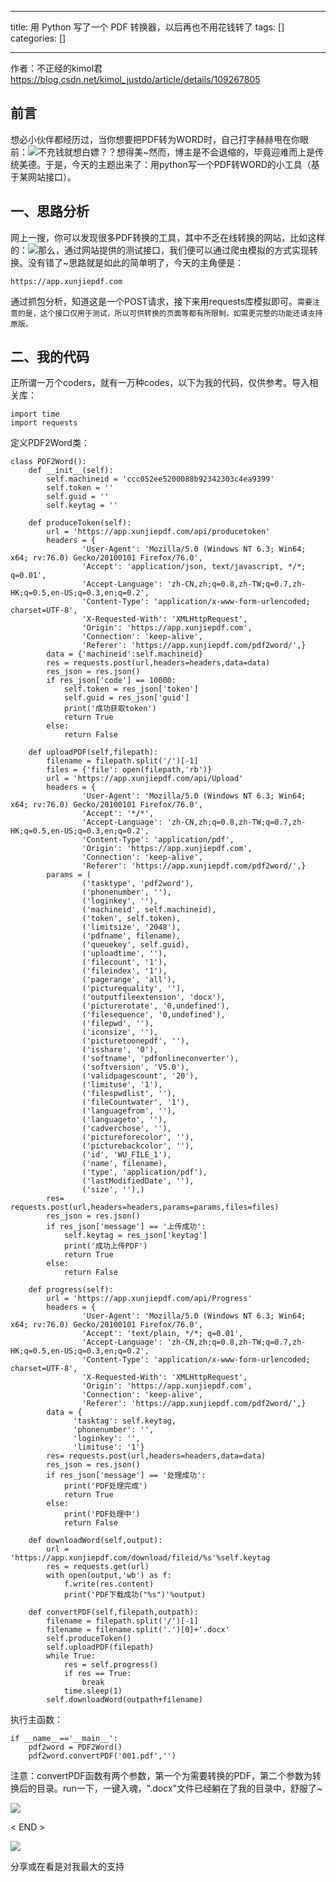 
--- 
title:  用 Python 写了一个 PDF 转换器，以后再也不用花钱转了 
tags: []
categories: [] 

---
>  
  作者：不正经的kimol君 
  https://blog.csdn.net/kimol_justdo/article/details/109267805 
 

## 前言

想必小伙伴都经历过，当你想要把PDF转为WORD时，自己打字赫赫甩在你眼前：<img src="https://imgconvert.csdnimg.cn/aHR0cHM6Ly9tbWJpei5xcGljLmNuL21tYml6X3BuZy9VTGliSGdYSXQzanpsU3BJeEV1cGxpYjZsZFVWQk1jUGliSFh2RHpiQlQyaWJ4Rmx0QjdJTk9YZ1NtVlZDalNNR1dhOUV5dW05dmJNT2dPczhyYW9qOG9XWVEvNjQw?x-oss-process=image/format,png">不充钱就想白嫖？？想得美~然而，博主是不会退缩的，毕竟迎难而上是传统美德。于是，今天的主题出来了：用python写一个PDF转WORD的小工具（基于某网站接口）。

## 一、思路分析

网上一搜，你可以发现很多PDF转换的工具，其中不乏在线转换的网站，比如这样的：<img src="https://imgconvert.csdnimg.cn/aHR0cHM6Ly9tbWJpei5xcGljLmNuL21tYml6X3BuZy9VTGliSGdYSXQzanpsU3BJeEV1cGxpYjZsZFVWQk1jUGliSHNGbmljZklxQnJUaFVSaWFTZ2NGUjV4MmRkcnF5eWljSG5QZzB5QUx3U1FhUWF3TnZpYlF6bWUwQkEvNjQw?x-oss-process=image/format,png">那么，通过网站提供的测试接口，我们便可以通过爬虫模拟的方式实现转换。没有错了~思路就是如此的简单明了，今天的主角便是：

```
https://app.xunjiepdf.com

```

通过抓包分析，知道这是一个POST请求，接下来用requests库模拟即可。`需要注意的是，这个接口仅用于测试，所以可供转换的页面等都有所限制，如需更完整的功能还请支持原版。`

## 二、我的代码

正所谓一万个coders，就有一万种codes，以下为我的代码，仅供参考。导入相关库：

```
import time
import requests

```

定义PDF2Word类：

```
class PDF2Word():
    def __init__(self):
        self.machineid = 'ccc052ee5200088b92342303c4ea9399'
        self.token = ''
        self.guid = ''
        self.keytag = ''
    
    def produceToken(self):
        url = 'https://app.xunjiepdf.com/api/producetoken'
        headers = {
                'User-Agent': 'Mozilla/5.0 (Windows NT 6.3; Win64; x64; rv:76.0) Gecko/20100101 Firefox/76.0',
                'Accept': 'application/json, text/javascript, */*; q=0.01',
                'Accept-Language': 'zh-CN,zh;q=0.8,zh-TW;q=0.7,zh-HK;q=0.5,en-US;q=0.3,en;q=0.2',
                'Content-Type': 'application/x-www-form-urlencoded; charset=UTF-8',
                'X-Requested-With': 'XMLHttpRequest',
                'Origin': 'https://app.xunjiepdf.com',
                'Connection': 'keep-alive',
                'Referer': 'https://app.xunjiepdf.com/pdf2word/',}
        data = {'machineid':self.machineid}
        res = requests.post(url,headers=headers,data=data)
        res_json = res.json()
        if res_json['code'] == 10000:
            self.token = res_json['token']
            self.guid = res_json['guid']
            print('成功获取token')
            return True
        else:
            return False
    
    def uploadPDF(self,filepath):
        filename = filepath.split('/')[-1]
        files = {'file': open(filepath,'rb')}
        url = 'https://app.xunjiepdf.com/api/Upload'
        headers = {
                'User-Agent': 'Mozilla/5.0 (Windows NT 6.3; Win64; x64; rv:76.0) Gecko/20100101 Firefox/76.0',
                'Accept': '*/*',
                'Accept-Language': 'zh-CN,zh;q=0.8,zh-TW;q=0.7,zh-HK;q=0.5,en-US;q=0.3,en;q=0.2',
                'Content-Type': 'application/pdf',
                'Origin': 'https://app.xunjiepdf.com',
                'Connection': 'keep-alive',
                'Referer': 'https://app.xunjiepdf.com/pdf2word/',}
        params = (
                ('tasktype', 'pdf2word'),
                ('phonenumber', ''),
                ('loginkey', ''),
                ('machineid', self.machineid),
                ('token', self.token),
                ('limitsize', '2048'),
                ('pdfname', filename),
                ('queuekey', self.guid),
                ('uploadtime', ''),
                ('filecount', '1'),
                ('fileindex', '1'),
                ('pagerange', 'all'),
                ('picturequality', ''),
                ('outputfileextension', 'docx'),
                ('picturerotate', '0,undefined'),
                ('filesequence', '0,undefined'),
                ('filepwd', ''),
                ('iconsize', ''),
                ('picturetoonepdf', ''),
                ('isshare', '0'),
                ('softname', 'pdfonlineconverter'),
                ('softversion', 'V5.0'),
                ('validpagescount', '20'),
                ('limituse', '1'),
                ('filespwdlist', ''),
                ('fileCountwater', '1'),
                ('languagefrom', ''),
                ('languageto', ''),
                ('cadverchose', ''),
                ('pictureforecolor', ''),
                ('picturebackcolor', ''),
                ('id', 'WU_FILE_1'),
                ('name', filename),
                ('type', 'application/pdf'),
                ('lastModifiedDate', ''),
                ('size', ''),)
        res= requests.post(url,headers=headers,params=params,files=files)
        res_json = res.json()
        if res_json['message'] == '上传成功':
            self.keytag = res_json['keytag']
            print('成功上传PDF')
            return True
        else:
            return False
        
    def progress(self):
        url = 'https://app.xunjiepdf.com/api/Progress'
        headers = {
                'User-Agent': 'Mozilla/5.0 (Windows NT 6.3; Win64; x64; rv:76.0) Gecko/20100101 Firefox/76.0',
                'Accept': 'text/plain, */*; q=0.01',
                'Accept-Language': 'zh-CN,zh;q=0.8,zh-TW;q=0.7,zh-HK;q=0.5,en-US;q=0.3,en;q=0.2',
                'Content-Type': 'application/x-www-form-urlencoded; charset=UTF-8',
                'X-Requested-With': 'XMLHttpRequest',
                'Origin': 'https://app.xunjiepdf.com',
                'Connection': 'keep-alive',
                'Referer': 'https://app.xunjiepdf.com/pdf2word/',}
        data = {
              'tasktag': self.keytag,
              'phonenumber': '',
              'loginkey': '',
              'limituse': '1'}
        res= requests.post(url,headers=headers,data=data)
        res_json = res.json()
        if res_json['message'] == '处理成功':
            print('PDF处理完成')
            return True
        else:
            print('PDF处理中')
            return False
        
    def downloadWord(self,output):
        url = 'https://app.xunjiepdf.com/download/fileid/%s'%self.keytag
        res = requests.get(url)
        with open(output,'wb') as f:
            f.write(res.content)
            print('PDF下载成功("%s")'%output)
            
    def convertPDF(self,filepath,outpath):
        filename = filepath.split('/')[-1]
        filename = filename.split('.')[0]+'.docx'
        self.produceToken()
        self.uploadPDF(filepath)
        while True:
            res = self.progress()
            if res == True:
                break
            time.sleep(1)
        self.downloadWord(outpath+filename)

```

执行主函数：

```
if __name__=='__main__':    
    pdf2word = PDF2Word()
    pdf2word.convertPDF('001.pdf','')

```

注意：convertPDF函数有两个参数，第一个为需要转换的PDF，第二个参数为转换后的目录。run一下，一键入魂，".docx"文件已经躺在了我的目录中，舒服了~

<img src="https://imgconvert.csdnimg.cn/aHR0cHM6Ly9tbWJpei5xcGljLmNuL21tYml6X3BuZy9VTGliSGdYSXQzanpsU3BJeEV1cGxpYjZsZFVWQk1jUGliSEFjelF6NTdpYmJpY2c5ZzdmQ1JadnRONno2SG9VZ1FrQlFsNmVJaWM1eGRQYmljeU5VeXFjcHoyNFEvNjQw?x-oss-process=image/format,png">

&lt; END &gt;

<img src="https://imgconvert.csdnimg.cn/aHR0cHM6Ly9tbWJpei5xcGljLmNuL21tYml6X3BuZy9QdlA2cWpVcHZJcGFPWnF1SzE4eGM0V2JIT05pYmVoZU9HTXNJMUdIR0Z1UmpycUxpY2lhNld1aWNxaWNNWTZuY2t2Y21pYUZaWUcxWnM4Zjd5bnBwRTJaR2JFQS82NDA?x-oss-process=image/format,png">

分享或在看是对我最大的支持
